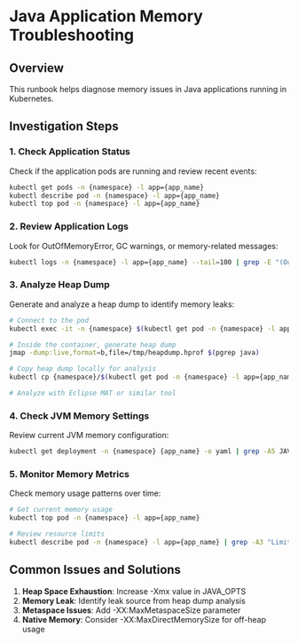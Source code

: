# Java Application Memory Troubleshooting

## Overview
This runbook helps diagnose memory issues in Java applications running in Kubernetes.

## Investigation Steps

### 1. Check Application Status
Check if the application pods are running and review recent events:
```bash
kubectl get pods -n {namespace} -l app={app_name}
kubectl describe pod -n {namespace} -l app={app_name}
kubectl top pod -n {namespace} -l app={app_name}
```

### 2. Review Application Logs
Look for OutOfMemoryError, GC warnings, or memory-related messages:
```bash
kubectl logs -n {namespace} -l app={app_name} --tail=100 | grep -E "(OutOfMemory|GC|heap|memory)"
```

### 3. Analyze Heap Dump
Generate and analyze a heap dump to identify memory leaks:
```bash
# Connect to the pod
kubectl exec -it -n {namespace} $(kubectl get pod -n {namespace} -l app={app_name} -o jsonpath='{.items[0].metadata.name}') -- /bin/bash

# Inside the container, generate heap dump
jmap -dump:live,format=b,file=/tmp/heapdump.hprof $(pgrep java)

# Copy heap dump locally for analysis
kubectl cp {namespace}/$(kubectl get pod -n {namespace} -l app={app_name} -o jsonpath='{.items[0].metadata.name}'):/tmp/heapdump.hprof ./heapdump.hprof

# Analyze with Eclipse MAT or similar tool
```

### 4. Check JVM Memory Settings
Review current JVM memory configuration:
```bash
kubectl get deployment -n {namespace} {app_name} -o yaml | grep -A5 JAVA_OPTS
```

### 5. Monitor Memory Metrics
Check memory usage patterns over time:
```bash
# Get current memory usage
kubectl top pod -n {namespace} -l app={app_name}

# Review resource limits
kubectl describe pod -n {namespace} -l app={app_name} | grep -A3 "Limits:"
```

## Common Issues and Solutions

1. **Heap Space Exhaustion**: Increase -Xmx value in JAVA_OPTS
2. **Memory Leak**: Identify leak source from heap dump analysis
3. **Metaspace Issues**: Add -XX:MaxMetaspaceSize parameter
4. **Native Memory**: Consider -XX:MaxDirectMemorySize for off-heap usage
